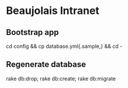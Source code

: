 # Beaujolais Intranet
## Bootstrap app

cd config && cp database.yml{.sample,} && cd -

## Regenerate database

rake db:drop; rake db:create; rake db:migrate
